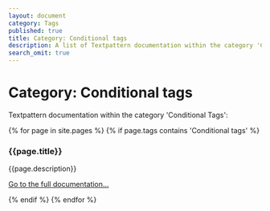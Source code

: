 ```yaml
---
layout: document
category: Tags
published: true
title: Category: Conditional tags
description: A list of Textpattern documentation within the category 'Conditional Tags'.
search_omit: true
---
```


# Category: Conditional tags

Textpattern documentation within the category 'Conditional Tags':

<div>
    {% for page in site.pages %}
        {% if page.tags contains 'Conditional tags' %}
            <article>
                <h3>{{page.title}}</h3>
                <p>{{page.description}}</p>
                <p><a href="{{page.url}}">Go to the full documentation...</a></p>
            </article>
        {% endif %}
    {% endfor %}
</div>
